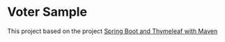 Voter Sample
============





This project based on the project [Spring Boot and Thymeleaf with Maven](https://github.com/kolorobot/spring-boot-thymeleaf)